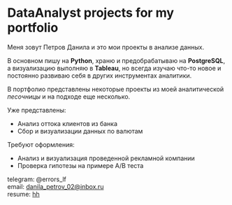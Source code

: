 # DataAnalyst projects for my portfolio


Меня зовут Петров Данила и это мои проекты в анализе данных.

В основном пишу на **Python**, храню и предобрабатываю на **PostgreSQL**, а визуализацию выполняю в **Tableau**, но всегда изучаю что-то новое и постоянно развиваю себя в других инструментах аналитики.

В портфолио представлены некоторые проекты из моей аналитической *песочницы* и на подходе еще несколько.

Уже представлены:  
- Анализ оттока клиентов из банка
- Сбор и визуализации данных по валютам

Требуют оформления:  
- Анализ и визуализация проведенной рекламной компании
- Проверка гипотезы на примере A/B теста

telegram: @errors_lf  
email: danila_petrov_02@inbox.ru  
resume: [hh](hh.ru/resume/be603529ff0d810d2f0039ed1f594d7349666b)  
